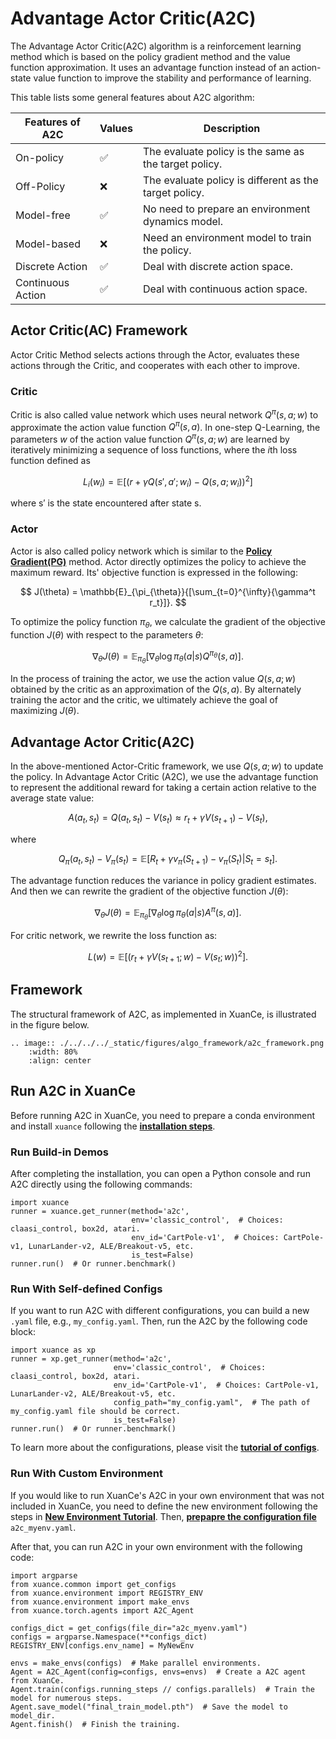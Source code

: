 # Advantage Actor Critic(A2C)

The Advantage Actor Critic(A2C) algorithm is a reinforcement learning method which is based on the policy gradient method and the value function approximation. It uses an advantage function instead of an action-state value function to improve the stability and performance of learning.

This table lists some general features about A2C algorithm:


| Features of A2C   | Values | Description                                            |
|-------------------| ------ | ------------------------------------------------------ |
| On-policy         | ✅     | The evaluate policy is the same as the target policy.  |
| Off-Policy        | ❌     | The evaluate policy is different as the target policy. |
| Model-free        | ✅     | No need to prepare an environment dynamics model.      |
| Model-based       | ❌     | Need an environment model to train the policy.         |
| Discrete Action   | ✅     | Deal with discrete action space.                       |
| Continuous Action | ✅     | Deal with continuous action space.                     |

## Actor Critic(AC) Framework

Actor Critic Method selects actions through the Actor, evaluates these actions through the Critic, and cooperates with each other to improve.

### Critic

Critic is also called value network which uses neural network $Q^\pi(s,a;w)$ to approximate the action value function $Q^\pi(s,a)$. In one-step Q-Learning, the parameters $w$ of the action value function $Q^\pi(s,a;w)$ are learned by iteratively minimizing a sequence of loss functions, where the $i$th loss function defined as

$$
L_i(w_i)=\mathbb{E}[(r+\gamma Q(s',a';w_{i})-Q(s,a;w_i))^2]
$$

where s′ is the state encountered after state s.

### Actor

Actor is also called policy network which is similar to the [**Policy Gradient(PG)**](./pg_agent.md) method. Actor directly optimizes the policy to achieve the maximum reward. Its' objective function is expressed in the following:

$$
J(\theta) = \mathbb{E}_{\pi_{\theta}}{[\sum_{t=0}^{\infty}{\gamma^t r_t}]}.
$$

To optimize the policy function $\pi_\theta$, we calculate the gradient of the objective function $J(\theta)$ with respect to the parameters $\theta$:

$$
\nabla_{\theta}J(\theta) = \mathbb{E}_{\pi_{\theta}}[\nabla_{\theta}\log{\pi_{\theta}(a|s)Q^{\pi_{\theta}}(s, a)}].
$$

In the process of training the actor, we use the action value $Q(s,a;w)$ obtained by the critic as an approximation of the $Q(s,a)$. By alternately training the actor and the critic, we ultimately achieve the goal of maximizing $J(\theta)$.

## Advantage Actor Critic(A2C)

In the above-mentioned Actor-Critic framework, we use $Q(s,a;w)$ to update the policy. In Advantage Actor Critic (A2C), we use the advantage function to represent the additional reward for taking a certain action relative to the average state value:

$$
A(a_t,s_t)=Q(a_t,s_t)−V(s_t)\approx r_t+\gamma V(s_{t+1}) - V(s_t),
$$

where

$$
Q_\pi(a_t,s_t)−V_\pi(s_t)=\mathbb{E}[R_t+\gamma v_\pi(S_{t+1}) - v_\pi(S_t)|S_t=s_t].
$$

The advantage function reduces the variance in policy gradient estimates. And then we can rewrite the gradient of the objective function $J(\theta)$:

$$
\nabla_{\theta}J(\theta) = \mathbb{E}_{\pi_{\theta}}[\nabla_{\theta}\log{\pi_{\theta}(a|s)A^\pi(s,a)}].
$$

For critic network, we rewrite the loss function as:

$$
L(w)=\mathbb{E}[(r_t+\gamma V(s_{t+1};w)-V(s_t;w))^2].
$$

## Framework

The structural framework of A2C, as implemented in XuanCe, is illustrated in the figure below.

```{eval-rst}
.. image:: ./../../../_static/figures/algo_framework/a2c_framework.png
    :width: 80%
    :align: center
```

## Run A2C in XuanCe

Before running A2C in XuanCe, you need to prepare a conda environment and install ``xuance`` following the [**installation steps**](./../../usage/installation.rst#install-xuance).

### Run Build-in Demos

After completing the installation, you can open a Python console and run A2C directly using the following commands:

```python3
import xuance
runner = xuance.get_runner(method='a2c',
                           env='classic_control',  # Choices: claasi_control, box2d, atari.
                           env_id='CartPole-v1',  # Choices: CartPole-v1, LunarLander-v2, ALE/Breakout-v5, etc.
                           is_test=False)
runner.run()  # Or runner.benchmark()
```

### Run With Self-defined Configs

If you want to run A2C with different configurations, you can build a new ``.yaml`` file, e.g., ``my_config.yaml``.
Then, run the A2C by the following code block:

```python3
import xuance as xp
runner = xp.get_runner(method='a2c',
                       env='classic_control',  # Choices: claasi_control, box2d, atari.
                       env_id='CartPole-v1',  # Choices: CartPole-v1, LunarLander-v2, ALE/Breakout-v5, etc.
                       config_path="my_config.yaml",  # The path of my_config.yaml file should be correct.
                       is_test=False)
runner.run()  # Or runner.benchmark()
```

To learn more about the configurations, please visit the [**tutorial of configs**](./../../configs/configuration_examples.rst).

### Run With Custom Environment

If you would like to run XuanCe's A2C in your own environment that was not included in XuanCe, you need to define the new environment following the steps in [**New Environment Tutorial**](./../../usage/custom_env/custom_drl_env.rst). Then, [**prepapre the configuration file**](./../../usage/custom_env/custom_drl_env.rst#step-2-create-the-config-file-and-read-the-configurations)
``a2c_myenv.yaml``.

After that, you can run A2C in your own environment with the following code:

```python3
import argparse
from xuance.common import get_configs
from xuance.environment import REGISTRY_ENV
from xuance.environment import make_envs
from xuance.torch.agents import A2C_Agent

configs_dict = get_configs(file_dir="a2c_myenv.yaml")
configs = argparse.Namespace(**configs_dict)
REGISTRY_ENV[configs.env_name] = MyNewEnv

envs = make_envs(configs)  # Make parallel environments.
Agent = A2C_Agent(config=configs, envs=envs)  # Create a A2C agent from XuanCe.
Agent.train(configs.running_steps // configs.parallels)  # Train the model for numerous steps.
Agent.save_model("final_train_model.pth")  # Save the model to model_dir.
Agent.finish()  # Finish the training.
```
